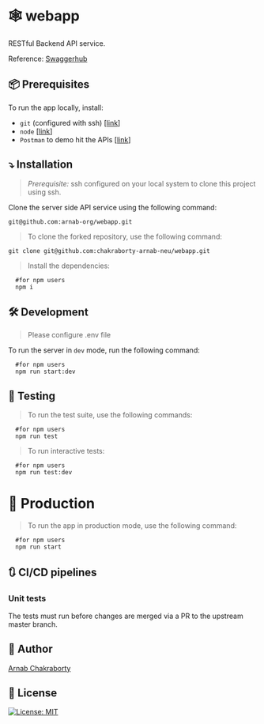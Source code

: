 # :spider_web: webapp


RESTful Backend API service.

Reference: [Swaggerhub](https://app.swaggerhub.com/apis-docs/csye6225-webapp/cloud-native-webapp/spring2023-a1#/public/post_v1_user)

## :package: Prerequisites

To run the app locally, install:

- `git` (configured with ssh) [[link](https://git-scm.com/downloads)]
- `node` [[link](https://nodejs.org/en/download/)]
- `Postman` to demo hit the APIs [[link](https://www.postman.com/downloads/)]

## :arrow_heading_down: Installation

> *Prerequisite:* ssh configured on your local system to clone this project using ssh.

Clone the server side API service using the following command:

```shell
git@github.com:arnab-org/webapp.git
```

> To clone the forked repository, use the following command:

```shell
git clone git@github.com:chakraborty-arnab-neu/webapp.git
```

> Install the dependencies:

```shell
  #for npm users
  npm i
```

## :hammer_and_wrench: Development

> Please configure .env file

To run the server in `dev` mode, run the following command:

```shell
  #for npm users
  npm run start:dev
```


## :test_tube: Testing

> To run the test suite, use the following commands:

```shell
  #for npm users
  npm run test
```
> To run interactive tests:

```shell
  #for npm users
  npm run test:dev
```

# :rocket: Production

> To run the app in production mode, use the following command:

```shell
  #for npm users
  npm run start
```

## :arrows_clockwise: CI/CD pipelines

### Unit tests

The tests must run before changes are merged via a PR to the upstream master branch.

## :ninja: Author

[Arnab Chakraborty](mailto:chakraborty.arn@northeastern.edu)

## :scroll: License

[![License: MIT](https://img.shields.io/badge/License-MIT-blue.svg)](./LICENSE)
